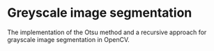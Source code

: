 <H1>Greyscale image segmentation</H1>
The implementation of the Otsu method and a recursive approach for grayscale image segmentation in OpenCV.
